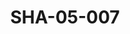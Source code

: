 ---
pid: SHA-05-007
title: SHA-05-007
language: ar
original_label: 
rights: شرحبيل احمد
location_of_original: شرحبيل احمد
photographer_or_studio: 
scanned_from: photograph 7.3 by 10.4
_date: 1963-1964
location: بورتسودان
description: محمد اسماعيل كامل حسين احمد داوؤد مهدي علي ابراهيم
additional_notes: 
permission_display: 'yes'
on_server: 'no'
on_website: 'no'
permalink: /photopages/ar/SHA-05-007
layout: photo-page
---